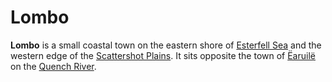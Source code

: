 # Lombo

**Lombo** is a small coastal town on the eastern shore of [Esterfell Sea](../../mote/esterfell/lenya/esterfell-sea/esterfell-sea.md) and the western edge of the [Scattershot Plains](../../mote/esterfell/lenya/scattershot-plains.md). It sits opposite the town of [Ëaruilë](earuile.md) on the [Quench River](../../mote/esterfell/lenya/quench-river.md).
